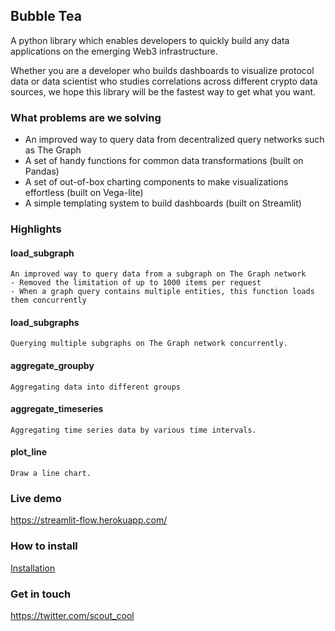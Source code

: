 Bubble Tea
--

A python library which enables developers to quickly build any data applications on the emerging Web3 infrastructure. 

Whether you are a developer who builds dashboards to visualize protocol data or data scientist who studies correlations across different crypto data sources, we hope this library will be the fastest way to get what you want.

### What problems are we solving
- An improved way to query data from decentralized query networks such as The Graph
- A set of handy functions for common data transformations (built on Pandas)
- A set of out-of-box charting components to make visualizations effortless (built on Vega-lite)
- A simple templating system to build dashboards (built on Streamlit)


### Highlights
#### load_subgraph
```
An improved way to query data from a subgraph on The Graph network 
- Removed the limitation of up to 1000 items per request 
- When a graph query contains multiple entities, this function loads them concurrently
```
#### load_subgraphs
```
Querying multiple subgraphs on The Graph network concurrently.
```

#### aggregate_groupby
```
Aggregating data into different groups
```

#### aggregate_timeseries
```
Aggregating time series data by various time intervals.
```

#### plot_line
```
Draw a line chart.
```


### Live demo
https://streamlit-flow.herokuapp.com/


### How to install
[Installation](https://github.com/scout-cool/streamlit_flow/blob/main/install.md)


### Get in touch
https://twitter.com/scout_cool


